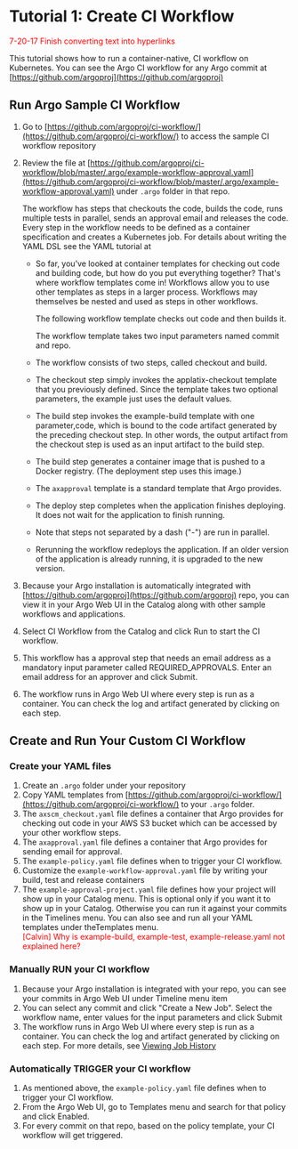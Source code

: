 # Tutorial 1: Create CI Workflow

<span style="color: #ff0000;">7-20-17 Finish converting text into hyperlinks</span>

This tutorial shows how to run a container-native, CI workflow on Kubernetes. You can see the Argo CI workflow for any Argo commit at [https://github.com/argoproj](https://github.com/argoproj)

<Picture of complex Argo CI workflow >

## Run Argo Sample CI Workflow

1.  Go to [](https://github.com/argoproj)[https://github.com/argoproj/ci-workflow/](https://github.com/argoproj/ci-workflow/) to access the sample <span class="UI_element">CI workflow</span> repository
2.  Review the file at [https://github.com/argoproj/ci-workflow/blob/master/.argo/example-workflow-approval.yaml](https://github.com/argoproj/ci-workflow/blob/master/.argo/example-workflow-approval.yaml) under `.argo` folder in that repo.

    The workflow has steps that checkouts the code, builds the code, runs multiple tests in parallel, sends an approval email and releases the code. Every step in the workflow needs to be defined as a container specification and creates a Kubernetes job. For details about writing the YAML DSL see the YAML tutorial at <span style="color: #ff0000;"><help url></span>

    *   So far, you’ve looked at container templates for checking out code and building code, but how do you put everything together? That's where workflow templates come in! Workflows allow you to use other templates as steps in a larger process. Workflows may themselves be nested and used as steps in other workflows.

        The following workflow template checks out code and then builds it.

        The workflow template takes two input parameters named commit and repo.

    *   The workflow consists of two steps, called checkout and build.

    *   The checkout step simply invokes the applatix-checkout template that you previously defined. Since the template takes two optional parameters, the example just uses the default values.

    *   The build step invokes the example-build template with one parameter,code, which is bound to the code artifact generated by the preceding checkout step. In other words, the output artifact from the checkout step is used as an input artifact to the build step.

    *   The build step generates a container image that is pushed to a Docker registry. (The deployment step uses this image.)
    *   The `axapproval` template is a standard template that <span class="GeneralApplatix Platform Name">Argo</span> provides.
    *   The deploy step completes when the application finishes deploying. It does not wait for the application to finish running.
    *   Note that steps not separated by a dash ("-") are run in parallel.

    *   Rerunning the workflow redeploys the application. If an older version of the application is already running, it is upgraded to the new version.
3.  Because your Argo installation is automatically integrated with [https://github.com/argoproj](https://github.com/argoproj) repo, you can view it in your <span class="GeneralApplatix Cluster Console">Argo Web UI</span> in the <span class="UI_element">Catalog</span> along with other sample workflows and applications.
4.  Select <span class="UI_element">CI Workflow</span> from the Catalog and click <span class="UI_element">Run</span> to start the CI workflow.
5.  This workflow has a approval step that needs an email address as a mandatory input parameter called <span class="UI_element">REQUIRED_APPROVALS</span>. Enter an email address for an approver and click <span class="UI_element">Submit</span>.
6.  The workflow runs in <span class="GeneralApplatix Cluster Console">Argo Web UI</span> where every step is run as a container. You can check the log and artifact generated by clicking on each step.

## Create and Run Your Custom CI Workflow

### Create your YAML files

1.  Create an `.argo` folder under your repository
2.  Copy <span class="GeneralYAML template">YAML template</span>s from [https://github.com/argoproj/ci-workflow/](https://github.com/argoproj/ci-workflow/) to your `.argo` folder.
3.  The `axscm_checkout.yaml` file defines a container that <span class="GeneralApplatix Platform Name">Argo</span> provides for checking out code in your AWS S3 bucket which can be accessed by your other workflow steps.
4.  The `axapproval.yaml` file defines a container that <span class="GeneralApplatix Platform Name">Argo</span> provides for sending email for approval.
5.  The `example-policy.yaml` file defines when to trigger your CI workflow.
6.  Customize the `example-workflow-approval.yaml` file by writing your build, test and release containers
7.  The `example-approval-project.yaml` file defines how your project will show up in your <span class="UI_element">Catalog</span> menu. This is optional only if you want it to show up in your Catalog. Otherwise you can run it against your commits in the <span class="UI_element">Timelines</span> menu. You can also see and run all your <span class="GeneralYAML template">YAML template</span>s under the<span class="UI_element">Templates</span> menu.  
    <span style="color: #ff0000;">[Calvin] Why is example-build, example-test, example-release.yaml not explained here?</span>

### Manually RUN your CI workflow

1.  Because your Argo installation is integrated with your repo, you can see your commits in <span class="GeneralApplatix Cluster Console">Argo Web UI</span> under <span class="UI_element">Timeline</span> menu item
2.  You can select any commit and click "Create a New Job". Select the workflow name, enter values for the input parameters and click <span class="UI_element">Submit</span>
3.  The workflow runs in <span class="GeneralApplatix Cluster Console">Argo Web UI</span> where every step is run as a container. You can check the log and artifact generated by clicking on each step. For more details, see [Viewing Job History](../user_guide/timeline/create_job-viewhistory.htm#Viewing)

### Automatically TRIGGER your CI workflow

1.  As mentioned above, the `example-policy.yaml` file defines when to trigger your CI workflow.
2.  From the <span class="GeneralApplatix Cluster Console">Argo Web UI</span>, go to <span class="UI_element">Templates</span> menu and search for that policy and click <span class="UI_element">Enabled</span>.
3.  For every commit on that repo, based on the policy template, your CI workflow will get triggered.